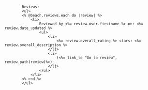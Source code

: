             Reviews:
            <ul>
            <% @beach.reviews.each do |review| %>
                <li>
                    Reviewed by <%= review.user.firstname %> on: <%= review.date_updated %>
                    <ul>
                        <li>
                            <%= review.overall_rating %> stars: <%= review.overall_description %> 
                        </li>
                        <li>
                            (<%= link_to "Go to review", review_path(review)%>)
                        </li>
                    </ul>
                </li>
            <% end %>
            </ul>
